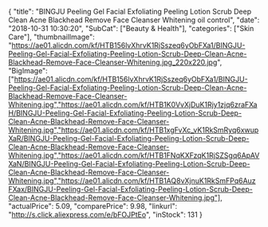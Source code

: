 {
	"title": "BINGJU Peeling Gel Facial Exfoliating Peeling Lotion Scrub Deep Clean Acne Blackhead Remove Face Cleanser Whitening oil control",
	"date": "2018-10-31 10:30:20",
	"SubCat": ["Beauty & Health"],
	"categories": ["Skin Care"],
	"thumbnailImage": "https://ae01.alicdn.com/kf/HTB156lvXhrvK1RjSszeq6yObFXa1/BINGJU-Peeling-Gel-Facial-Exfoliating-Peeling-Lotion-Scrub-Deep-Clean-Acne-Blackhead-Remove-Face-Cleanser-Whitening.jpg_220x220.jpg",
	"BigImage": ["https://ae01.alicdn.com/kf/HTB156lvXhrvK1RjSszeq6yObFXa1/BINGJU-Peeling-Gel-Facial-Exfoliating-Peeling-Lotion-Scrub-Deep-Clean-Acne-Blackhead-Remove-Face-Cleanser-Whitening.jpg","https://ae01.alicdn.com/kf/HTB1K0VvXjDuK1Rjy1zjq6zraFXaH/BINGJU-Peeling-Gel-Facial-Exfoliating-Peeling-Lotion-Scrub-Deep-Clean-Acne-Blackhead-Remove-Face-Cleanser-Whitening.jpg","https://ae01.alicdn.com/kf/HTB1xgFvXc_vK1RkSmRyq6xwupXaR/BINGJU-Peeling-Gel-Facial-Exfoliating-Peeling-Lotion-Scrub-Deep-Clean-Acne-Blackhead-Remove-Face-Cleanser-Whitening.jpg","https://ae01.alicdn.com/kf/HTB1FNqKXFzqK1RjSZSgq6ApAVXaN/BINGJU-Peeling-Gel-Facial-Exfoliating-Peeling-Lotion-Scrub-Deep-Clean-Acne-Blackhead-Remove-Face-Cleanser-Whitening.jpg","https://ae01.alicdn.com/kf/HTB1AQ8vXjnuK1RkSmFPq6AuzFXax/BINGJU-Peeling-Gel-Facial-Exfoliating-Peeling-Lotion-Scrub-Deep-Clean-Acne-Blackhead-Remove-Face-Cleanser-Whitening.jpg"],
	"actualPrice": 5.09,
	"comparePrice": 9.98,
	"linkurl": "http://s.click.aliexpress.com/e/bFOJPtEo",
	"inStock": 131
}
